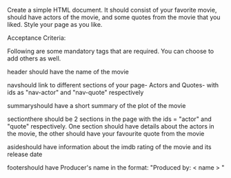 <!-- Semantic IMDb -->
Create a simple HTML document. It should consist of your favorite movie, should have actors of the movie, and some quotes from the movie that you liked. Style your page as you like.

Acceptance Criteria:

Following are some mandatory tags that are required. You can choose to add others as well.

header should have the name of the movie

navshould link to different sections of your page- Actors and Quotes- with ids as "nav-actor" and "nav-quote" respectively

summaryshould have a short summary of the plot of the movie

sectionthere should be 2 sections in the page with the ids = "actor" and "quote" respectively. One section should have details about the actors in the movie, the other should have your favourite quote from the movie

asideshould have information about the imdb rating of the movie and its release date

footershould have Producer's name in the format: "Produced by: < name > "
